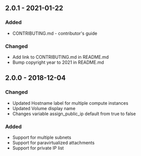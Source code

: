 ## 2.0.1 - 2021-01-22

### Added

* CONTRIBUTING.md - contributor's guide

### Changed

* Add link to CONTRIBUTING.md in README.md
* Bump copyright year to 2021 in README.md

## 2.0.0 - 2018-12-04

### Changed

- Updated Hostname label for multiple compute instances
- Updated Volume display name
- Changes variable assign_public_ip default from true to false 

### Added

* Support for multiple subnets
* Support for paravirtualized attachments 
* Support for private IP list